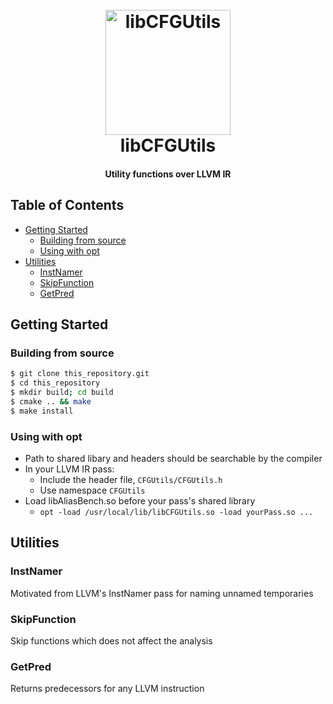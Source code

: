 <h1 align="center">
  <br>
  <a href="#"><img src="https://i.ibb.co/ZgGrJCW/df7cd7d0-25d8-4bf1-a430-841dbc475315-200x200.png" alt="libCFGUtils" width="200"></a>
  <br>
  libCFGUtils
  <br>
</h1>

<h4 align="center">Utility functions over LLVM IR</h4>


## Table of Contents

- [Getting Started](#getting-started)
  - [Building from source](#build-from-source)
  - [Using with opt](#using-with-opt)
- [Utilities](#utilities)
  - [InstNamer](#instnamer)
  - [SkipFunction](#skipfunction)
  - [GetPred](#getpred)

## Getting Started

### Building from source
```sh
$ git clone this_repository.git
$ cd this_repository
$ mkdir build; cd build
$ cmake .. && make
$ make install
```
### Using with opt
* Path to shared libary and headers should be searchable by the compiler
* In your LLVM IR pass:
  * Include the header file, ```CFGUtils/CFGUtils.h```
  * Use namespace ```CFGUtils```
* Load libAliasBench.so before your pass's shared library
  * ``` opt -load /usr/local/lib/libCFGUtils.so -load yourPass.so ... ```

## Utilities

### InstNamer 
Motivated from LLVM's InstNamer pass for naming unnamed temporaries

### SkipFunction
Skip functions which does not affect the analysis

### GetPred
Returns predecessors for any LLVM instruction
